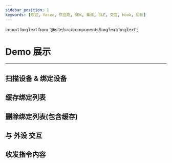 ```yaml
---
sidebar_position: 1
keywords: [欢迎, Yasee, 供应商, SDK, 集成, BLE, 交互, Hook, 协议]
---
```



import ImgText from '@site/src/components/ImgText/ImgText';

# Demo 展示
--- 



## 扫描设备 & 绑定设备
<ImgText width={360} src="/img/绑定设备.gif" text="<h2>步骤解释:</h2>1. 打开App展示的是已绑定设备列表<br><br>2.点击右上角 搜索 按钮进入搜索页面<br><br>3.在搜索到的设备中找到想要连接的设备<br><br>4.点击 链接 按钮 绑定&连接 设备<br><br>5. 已绑列表 已存在绑定设备"/>


## 缓存绑定列表
<ImgText width={360} src="/img/缓存绑定.gif" text="<h2>步骤解释:</h2>1. 打开App展示的是已绑定设备列表<br><br>2.如果之前已经绑定过设备,这里会首先展示已缓存的设备<br><br>" right={true}/>


## 删除绑定列表(包含缓存)
<ImgText width={360} src="/img/删除绑定.gif" text="<h2>步骤解释:</h2>1. 打开App展示的是已绑定设备列表<br><br>2.如果之前已经绑定过设备,这里会首先展示已缓存的设备<br><br>3.如果希望删除绑定列表,可左滑删除" />


## 与 外设 交互
<ImgText width={360} src="/img/外设交互.gif" text="<h2>步骤解释:</h2>1. 打开App展示的是已绑定设备列表<br><br>2.点击想要交互的外设设备,此时进入设备详情页面;在此可展示交互的详细信息<br><br>3.底部检测项菜单为此设备支持的检测项目,<br><br>4. 底部的检测项目长按可以呼出交互的指令<br><br>5. 电极指令可进行设备交互" right={true} />


## 收发指令内容
<ImgText width={360} src="/img/data_p_p.gif" text="<h2>步骤解释:</h2>1. 进入绑定列表,查看已连接的设备<br><br>2.点击想要交互的外设设备,此时进入设备详情页面;在此可展示交互的详细信息<br><br>3.底部检测项菜单为此设备支持的检测项目,<br><br>4. 底部的检测项目长按可以呼出交互的指令<br><br>5. 电极指令可进行设备交互<br><br>6. 开始点击血压中的开始测量指令<br><br>7. 上半部分会展示指令相关的内容(可视化)<br><br> 8. 指令分为交互式(血压、肺功能、尿液、血氧等)、被动接收式两种<br><br>9. 通过交互和 被动接收的信息都会展示在屏幕的上半部分" />